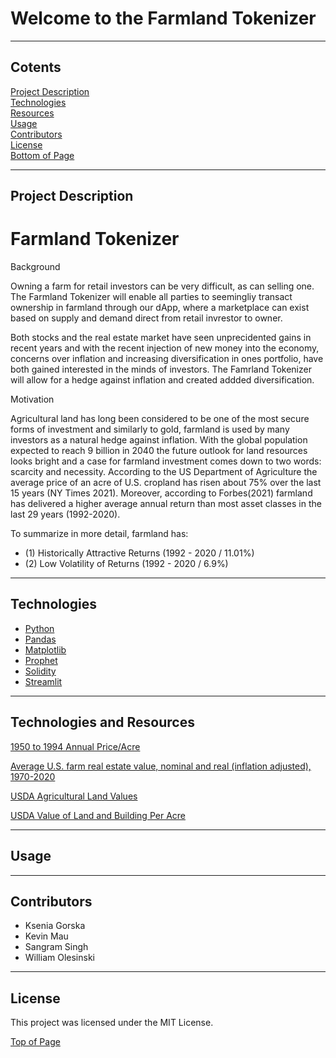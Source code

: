 # Welcome to the Farmland Tokenizer
***
<a id="Top-of-Page"></a>

## <a id="Contents">Cotents</a>
[Project Description](#Project-Description)<br>
[Technologies](#Technologies)<br>
[Resources](#Resources)<br>
[Usage](#Usage)<br>
[Contributors](#Contributors)<br>
[License](#License)<br>
[Bottom of Page](#Bottom-of-Page)<br>

***
## <a id="Project-Description">Project Description</a>
# Farmland Tokenizer 
Background
<p> Owning a farm for retail investors can be very difficult, as can selling one. The Farmland Tokenizer will enable all parties to seemingliy transact ownership in farmland through our dApp, where a marketplace can exist based on supply and demand direct from retail invrestor to owner.
</p>

<p> Both stocks and the real estate market have seen unprecidented gains in recent years and with the recent injection of new money into the economy, concerns over inflation and increasing diversification in ones portfolio, have both gained interested in the minds of investors. The Famrland Tokenizer will allow for a hedge against inflation and created addded diversification.
</p>

Motivation
<p> Agricultural land has long been considered to be one of the most secure forms of investment and similarly to gold, farmland is used by many investors as a natural hedge against inflation.
With the global population expected to reach 9 billion in 2040 the future outlook for land resources looks bright and a case for farmland investment comes down to two words: scarcity and necessity.
According to the US Department of Agriculture the average price of an acre of U.S. cropland has risen about 75% over the last 15 years (NY Times 2021). Moreover, according to Forbes(2021) farmland has delivered a higher average annual return than most asset classes in the last 29 years (1992-2020). 

To summarize in more detail, farmland has:
* (1) Historically Attractive Returns (1992 - 2020 / 11.01%)
* (2) Low Volatility of Returns (1992 - 2020 / 6.9%)

</p>

***
## <a id="Technologies">Technologies</a>
* [Python](https://docs.python.org/release/3.8.0/)
* [Pandas](https://pandas.pydata.org/docs/)
* [Matplotlib](https://matplotlib.org/3.1.0/contents.html)
* [Prophet](https://facebook.github.io/prophet/docs/quick_start.html)
* [Solidity](https://docs.soliditylang.org/en/v0.8.10/)
* [Streamlit](https://docs.streamlit.io/library/get-started)

***
## <a id="Resources">Technologies and Resources</a>
[1950 to 1994 Annual Price/Acre](https://www.ers.usda.gov/media/8648/sb738ab.xls)

[Average U.S. farm real estate value, nominal and real (inflation adjusted), 1970-2020](https://www.ers.usda.gov/webdocs/charts/55910/farmrealestatevalue2020_d.html?v=1175.2)

[USDA Agricultural Land Values](https://usda.library.cornell.edu/concern/publications/pn89d6567?locale=en#release-items)

[USDA Value of Land and Building Per Acre](https://www.nrcs.usda.gov/wps/portal/nrcs/detail/national/technical/econ/references/?cid=nrcs143_009723)
***
## <a id="Usage">Usage</a>

***
## <a id="Contributors">Contributors</a>
* Ksenia Gorska 
* Kevin Mau 
* Sangram Singh 
* William Olesinski

***
## <a id="License">License</a>
This project was licensed under the MIT License. 


[Top of Page](#Top-of-Page)<br>
<a id="Bottom-of-Page"></a>
